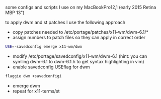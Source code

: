 some configs and scripts I use on my MacBookPro12,1 (early 2015 Retina MBP 13")


to apply dwm and st patches I use the following approach
* copy patches needed to /etc/portage/patches/x11-wm/dwm-6.1/*
* assign numbers to patch files so they can apply in correct order

```bash
USE=-savedconfig emerge x11-wm/dwm
```

* modify /etc/portage/savedconfig/x11-wm/dwm-6.1 (hint: you can symling dwm-6.1 to dwm-6.1.h to get syntax highlighting in vim)
* enable savedconfig USEflag for dwm 

```bash
flaggie dwm +savedconfigi
```

* emerge dwm
* repeat for x11-terms/st
